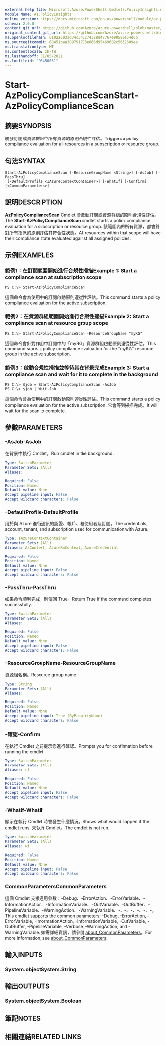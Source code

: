 ```yaml
---
external help file: Microsoft.Azure.PowerShell.Cmdlets.PolicyInsights.dll-Help.xml
Module Name: Az.PolicyInsights
online version: https://docs.microsoft.com/en-us/powershell/module/az.policyinsights/start-azpolicycompliancescan
schema: 2.0.0
content_git_url: https://github.com/Azure/azure-powershell/blob/master/src/PolicyInsights/PolicyInsights/help/Start-AzPolicyComplianceScan.md
original_content_git_url: https://github.com/Azure/azure-powershell/blob/master/src/PolicyInsights/PolicyInsights/help/Start-AzPolicyComplianceScan.md
ms.openlocfilehash: 61022603ad34c345274328d47767e90580e54d6b
ms.sourcegitcommit: 68451baa389791703e666d95469602c5652609ee
ms.translationtype: MT
ms.contentlocale: zh-TW
ms.lasthandoff: 01/05/2021
ms.locfileid: "98450031"
---
```

# <span data-ttu-id="ba3de-101">Start-AzPolicyComplianceScan</span><span class="sxs-lookup"><span data-stu-id="ba3de-101">Start-AzPolicyComplianceScan</span></span>

## <span data-ttu-id="ba3de-102">摘要</span><span class="sxs-lookup"><span data-stu-id="ba3de-102">SYNOPSIS</span></span>
<span data-ttu-id="ba3de-103">觸發訂閱或資源群組中所有資源的原則合規性評估。</span><span class="sxs-lookup"><span data-stu-id="ba3de-103">Triggers a policy compliance evaluation for all resources in a subscription or resource group.</span></span>

## <span data-ttu-id="ba3de-104">句法</span><span class="sxs-lookup"><span data-stu-id="ba3de-104">SYNTAX</span></span>

```
Start-AzPolicyComplianceScan [-ResourceGroupName <String>] [-AsJob] [-PassThru]
 [-DefaultProfile <IAzureContextContainer>] [-WhatIf] [-Confirm] [<CommonParameters>]
```

## <span data-ttu-id="ba3de-105">說明</span><span class="sxs-lookup"><span data-stu-id="ba3de-105">DESCRIPTION</span></span>
<span data-ttu-id="ba3de-106">**AzPolicyComplianceScan** Cmdlet 會啟動訂閱或資源群組的原則合規性評估。</span><span class="sxs-lookup"><span data-stu-id="ba3de-106">The **Start-AzPolicyComplianceScan** cmdlet starts a policy compliance evaluation for a subscription or resource group.</span></span> <span data-ttu-id="ba3de-107">該範圍內的所有資源，都會針對所有指派的原則評估其符合性狀態。</span><span class="sxs-lookup"><span data-stu-id="ba3de-107">All resources within that scope will have their compliance state evaluated against all assigned policies.</span></span>

## <span data-ttu-id="ba3de-108">示例</span><span class="sxs-lookup"><span data-stu-id="ba3de-108">EXAMPLES</span></span>

### <span data-ttu-id="ba3de-109">範例1：在訂閱範圍開始進行合規性掃描</span><span class="sxs-lookup"><span data-stu-id="ba3de-109">Example 1: Start a compliance scan at subscription scope</span></span>
```
PS C:\> Start-AzPolicyComplianceScan
```

<span data-ttu-id="ba3de-110">這個命令會為使用中的訂閱啟動原則遵從性評估。</span><span class="sxs-lookup"><span data-stu-id="ba3de-110">This command starts a policy compliance evaluation for the active subscription.</span></span>

### <span data-ttu-id="ba3de-111">範例2：在資源群組範圍開始進行合規性掃描</span><span class="sxs-lookup"><span data-stu-id="ba3de-111">Example 2: Start a compliance scan at resource group scope</span></span>
```
PS C:\> Start-AzPolicyComplianceScan -ResourceGroupName "myRG"
```

<span data-ttu-id="ba3de-112">這個命令會針對作用中訂閱中的「myRG」資源群組啟動原則遵從性評估。</span><span class="sxs-lookup"><span data-stu-id="ba3de-112">This command starts a policy compliance evaluation for the "myRG" resource group in the active subscription.</span></span>

### <span data-ttu-id="ba3de-113">範例3：啟動合規性掃描並等待其在背景完成</span><span class="sxs-lookup"><span data-stu-id="ba3de-113">Example 3: Start a compliance scan and wait for it to complete in the background</span></span>
```
PS C:\> $job = Start-AzPolicyComplianceScan -AsJob
PS C:\> $job | Wait-Job
```

<span data-ttu-id="ba3de-114">這個命令會為使用中的訂閱啟動原則遵從性評估。</span><span class="sxs-lookup"><span data-stu-id="ba3de-114">This command starts a policy compliance evaluation for the active subscription.</span></span> <span data-ttu-id="ba3de-115">它會等到掃描完成。</span><span class="sxs-lookup"><span data-stu-id="ba3de-115">It will wait for the scan to complete.</span></span>

## <span data-ttu-id="ba3de-116">參數</span><span class="sxs-lookup"><span data-stu-id="ba3de-116">PARAMETERS</span></span>

### <span data-ttu-id="ba3de-117">-AsJob</span><span class="sxs-lookup"><span data-stu-id="ba3de-117">-AsJob</span></span>
<span data-ttu-id="ba3de-118">在背景中執行 Cmdlet。</span><span class="sxs-lookup"><span data-stu-id="ba3de-118">Run cmdlet in the background.</span></span>

```yaml
Type: SwitchParameter
Parameter Sets: (All)
Aliases:

Required: False
Position: Named
Default value: None
Accept pipeline input: False
Accept wildcard characters: False
```

### <span data-ttu-id="ba3de-119">-DefaultProfile</span><span class="sxs-lookup"><span data-stu-id="ba3de-119">-DefaultProfile</span></span>
<span data-ttu-id="ba3de-120">用於與 Azure 進行通訊的認證、帳戶、租使用者及訂閱。</span><span class="sxs-lookup"><span data-stu-id="ba3de-120">The credentials, account, tenant, and subscription used for communication with Azure.</span></span>

```yaml
Type: IAzureContextContainer
Parameter Sets: (All)
Aliases: AzContext, AzureRmContext, AzureCredential

Required: False
Position: Named
Default value: None
Accept pipeline input: False
Accept wildcard characters: False
```

### <span data-ttu-id="ba3de-121">-PassThru</span><span class="sxs-lookup"><span data-stu-id="ba3de-121">-PassThru</span></span>
<span data-ttu-id="ba3de-122">如果命令順利完成，則傳回 True。</span><span class="sxs-lookup"><span data-stu-id="ba3de-122">Return True if the command completes successfully.</span></span>

```yaml
Type: SwitchParameter
Parameter Sets: (All)
Aliases:

Required: False
Position: Named
Default value: None
Accept pipeline input: False
Accept wildcard characters: False
```

### <span data-ttu-id="ba3de-123">-ResourceGroupName</span><span class="sxs-lookup"><span data-stu-id="ba3de-123">-ResourceGroupName</span></span>
<span data-ttu-id="ba3de-124">資源組名稱。</span><span class="sxs-lookup"><span data-stu-id="ba3de-124">Resource group name.</span></span>

```yaml
Type: String
Parameter Sets: (All)
Aliases:

Required: False
Position: Named
Default value: None
Accept pipeline input: True (ByPropertyName)
Accept wildcard characters: False
```

### <span data-ttu-id="ba3de-125">-確認</span><span class="sxs-lookup"><span data-stu-id="ba3de-125">-Confirm</span></span>
<span data-ttu-id="ba3de-126">在執行 Cmdlet 之前提示您進行確認。</span><span class="sxs-lookup"><span data-stu-id="ba3de-126">Prompts you for confirmation before running the cmdlet.</span></span>

```yaml
Type: SwitchParameter
Parameter Sets: (All)
Aliases: cf

Required: False
Position: Named
Default value: None
Accept pipeline input: False
Accept wildcard characters: False
```

### <span data-ttu-id="ba3de-127">-WhatIf</span><span class="sxs-lookup"><span data-stu-id="ba3de-127">-WhatIf</span></span>
<span data-ttu-id="ba3de-128">顯示在執行 Cmdlet 時會發生什麼情況。</span><span class="sxs-lookup"><span data-stu-id="ba3de-128">Shows what would happen if the cmdlet runs.</span></span>
<span data-ttu-id="ba3de-129">未執行 Cmdlet。</span><span class="sxs-lookup"><span data-stu-id="ba3de-129">The cmdlet is not run.</span></span>

```yaml
Type: SwitchParameter
Parameter Sets: (All)
Aliases: wi

Required: False
Position: Named
Default value: None
Accept pipeline input: False
Accept wildcard characters: False
```

### <span data-ttu-id="ba3de-130">CommonParameters</span><span class="sxs-lookup"><span data-stu-id="ba3de-130">CommonParameters</span></span>
<span data-ttu-id="ba3de-131">這個 Cmdlet 支援通用參數：-Debug、-ErrorAction、-ErrorVariable、-InformationAction、-InformationVariable、-OutVariable、-OutBuffer、-PipelineVariable、-WarningAction、-WarningVariable、-、-、-、-、-、-。</span><span class="sxs-lookup"><span data-stu-id="ba3de-131">This cmdlet supports the common parameters: -Debug, -ErrorAction, -ErrorVariable, -InformationAction, -InformationVariable, -OutVariable, -OutBuffer, -PipelineVariable, -Verbose, -WarningAction, and -WarningVariable.</span></span> <span data-ttu-id="ba3de-132">如需詳細資訊，請參閱 [about_CommonParameters](http://go.microsoft.com/fwlink/?LinkID=113216)。</span><span class="sxs-lookup"><span data-stu-id="ba3de-132">For more information, see [about_CommonParameters](http://go.microsoft.com/fwlink/?LinkID=113216).</span></span>

## <span data-ttu-id="ba3de-133">輸入</span><span class="sxs-lookup"><span data-stu-id="ba3de-133">INPUTS</span></span>

### <span data-ttu-id="ba3de-134">System.object</span><span class="sxs-lookup"><span data-stu-id="ba3de-134">System.String</span></span>

## <span data-ttu-id="ba3de-135">輸出</span><span class="sxs-lookup"><span data-stu-id="ba3de-135">OUTPUTS</span></span>

### <span data-ttu-id="ba3de-136">System.object</span><span class="sxs-lookup"><span data-stu-id="ba3de-136">System.Boolean</span></span>

## <span data-ttu-id="ba3de-137">筆記</span><span class="sxs-lookup"><span data-stu-id="ba3de-137">NOTES</span></span>

## <span data-ttu-id="ba3de-138">相關連結</span><span class="sxs-lookup"><span data-stu-id="ba3de-138">RELATED LINKS</span></span>
